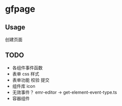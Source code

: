 # gfpage

## Usage

创建页面

## TODO

- 各组件事件函数
- 表单 css 样式
- 表单功能 校验 提交
- 组件库 icon
- 无效事件？ emr-editor -> get-element-event-type.ts
- 容器组件
